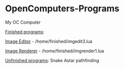 # OpenComputers-Programs
My OC Computer

[Finished programs](/home/finished):

[Image Editor](/home/finished/imgedit3.lua) - /home/finished/imgedit3.lua

[Image Renderer](/home/finished/imgrender1.lua) - /home/finished/imgrender1.lua

[Unfinished programs](/home/projects):
Snake
Astar pathfinding
